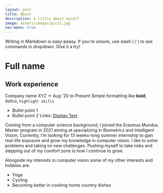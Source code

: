 ```yaml
---
layout: post
title: About
description: A little about myself
image: assets/images/pic11.jpg
nav-menu: true
---
```


Writing in Markdown is easy-peasy. If you're unsure, use slash ( / ) to see commands in dropdown. Give it a try!
# Full name
## Work experience
Company name XYZ
-> Aug '20 to Present
Simple formatting like **bold**, _italics_, `highlight skills`
- Bullet point 1
- Bullet point 2
Links: [Display Text](URL)

Coming from a computer science background, I joined the Erasmus Mundus Master program in 2021 aiming at specializing in Biometrics and Intelligent Vision. Currently, I’m looking for 13 weeks-long summer internship to gain real-life exposure and grow my knowledge in computer vision. I like to solve problems and taking on new challenges. Pushing myself to take risks and stepping out of my comfort zone is how I continue to grow.

Alongside my interests in computer vision some of my other interests and hobbies are:
- Yoga
- Cycling
- Becoming better in cooking home country dishes
